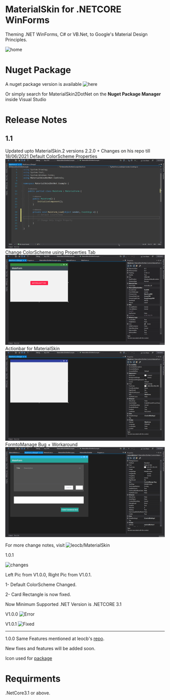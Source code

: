 # MaterialSkin for .NETCORE WinForms

Theming .NET WinForms, C# or VB.Net, to Google's Material Design Principles.

![home](https://user-images.githubusercontent.com/8310271/66237904-9dff9380-e6cc-11e9-9f08-3c5ba182e144.png)

# Nuget Package

A nuget package version is available ![here](https://www.nuget.org/packages/MaterialSkin2DotNet/)

Or simply search for MaterialSkin2DotNet on the **Nuget Package Manager** inside Visual Studio

# Release Notes

1.1
---
Updated upto MaterialSkin.2 versions 2.2.0 + Changes on his repo till 18/06/2021
Default ColorScheme Properties
![Default ColorScheme Properties](https://github.com/DigitalAdeel/MaterialSkin2DotNet/blob/master/ColorScheme.gif)
Change ColorScheme using Properties Tab
![Change ColorScheme using Properties Tab](https://github.com/DigitalAdeel/MaterialSkin2DotNet/blob/master/ColorSchemeinProperties.gif)
Actionbar for MaterialSkin
![Actionbar for MaterialSkin](https://github.com/DigitalAdeel/MaterialSkin2DotNet/blob/master/ActionBar.gif)
FormtoManage Bug + Workaround
![FormtoManage Bug + Workaround](https://github.com/DigitalAdeel/MaterialSkin2DotNet/blob/master/FormtoManageBug.gif)

For more change notes, visit ![leocb/MaterialSkin](https://github.com/leocb/MaterialSkin/)

1.0.1

![changes](https://i.ibb.co/0qx3fJ3/changes.png)

Left Pic from V1.0.0, Right Pic from V1.0.1.

1- Default ColorScheme Changed.

2- Card Rectangle is now fixed.

Now Minimum Supported .NET Version is .NETCORE 3.1

V1.0.0
![Error](https://i.ibb.co/xh2qqsz/Screenshot-69.png)

V1.0.1
![Fixed](https://i.ibb.co/Byn51hy/Screenshot-70.png)

-----

1.0.0
Same Features mentioned at leocb's [repo](https://github.com/leocb/MaterialSkin/).

New fixes and features will be added soon.

Icon used for [package](https://icons8.com/icon/46639/layers)


# Requirments
.NetCore3.1 or above.

